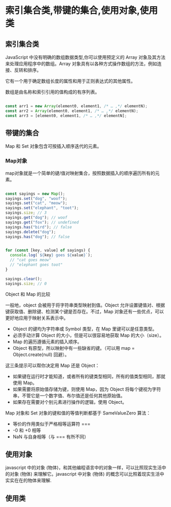 # 索引集合类,带键的集合,使用对象,使用类

## 索引集合类

JavaScript 中没有明确的数组数据类型,你可以使用预定义的 Array 对象及其方法来处理应用程序中的数组。Array 对象具有以各种方式操作数组的方法，例如连接、反转和排序。

它有一个用于确定数组长度的属性和用于正则表达式的其他属性。

数组是由名称和索引引用的值构成的有序列表。

```js

const arr1 = new Array(element0, element1, /* … ,*/ elementN);
const arr2 = Array(element0, element1, /* … ,*/ elementN);
const arr3 = [element0, element1, /* … ,*/ elementN];

```

## 带键的集合

Map 和 Set 对象包含可按插入顺序迭代的元素。

### Map对象

map对象就是一个简单的键/值对映射集合，按照数据插入的顺序遍历所有的元素。

```js

const sayings = new Map();
sayings.set("dog", "woof");
sayings.set("cat", "meow");
sayings.set("elephant", "toot");
sayings.size; // 3
sayings.get("dog"); // woof
sayings.get("fox"); // undefined
sayings.has("bird"); // false
sayings.delete("dog");
sayings.has("dog"); // false


for (const [key, value] of sayings) {
  console.log(`${key} goes ${value}`);
  // "cat goes meow"
  // "elephant goes toot"
}

sayings.clear();
sayings.size; // 0

```

Object 和 Map 的比较

一般地，object 会被用于将字符串类型映射到值。Object 允许设置键值对、根据键获取值、删除键、检测某个键是否存在。不过，Map 对象还有一些优点，可以更好地应用于映射关系表示中。

* Object 的键均为字符串或 Symbol 类型，在 Map 里键可以是任意类型。
* 必须手动计算 Object 的大小，但是可以很容易地获取 Map 的大小（size）。
* Map 的遍历遵循元素的插入顺序。
* Object 有原型，所以映射中有一些缺省的键。（可以用 map = Object.create(null) 回避）。

这三条提示可以帮你决定用 Map 还是 Object：

* 如果键在运行时才能知道，或者所有的键类型相同，所有的值类型相同，那就使用 Map。
* 如果需要将原始值存储为键，则使用 Map，因为 Object 将每个键视为字符串，不管它是一个数字值、布尔值还是任何其他原始值。
* 如果存在需要对个别元素进行操作的逻辑，使用 Object。

Map 对象和 Set 对象的键和值的等值判断都基于 SameValueZero 算法：

* 等价的作用类似于严格相等运算符 ===
* -0 和 +0 相等
* NaN 与自身相等（与 === 有所不同）

## 使用对象

javascript 中的对象 (物体)，和其他编程语言中的对象一样，可以比照现实生活中的对象 (物体) 来理解它。javascript 中对象 (物体) 的概念可以比照着现实生活中实实在在的物体来理解.

## 使用类
